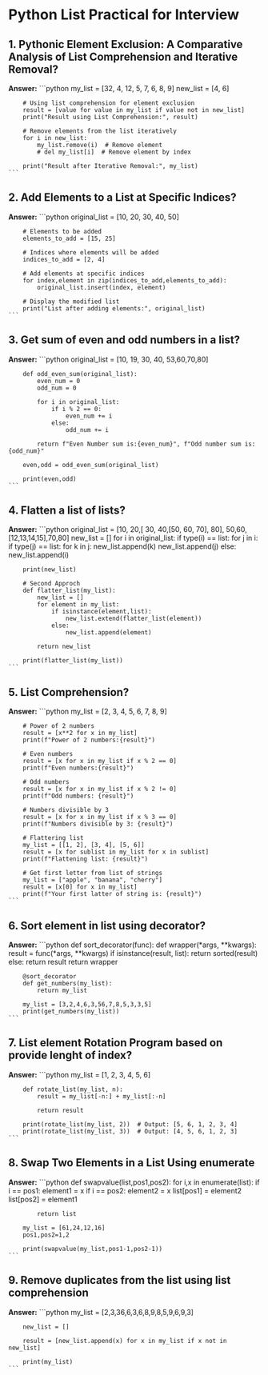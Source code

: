 # Python List Practical for Interview

## 1. Pythonic Element Exclusion: A Comparative Analysis of List Comprehension and Iterative Removal?
**Answer:**
    ```python
        my_list = [32, 4, 12, 5, 7, 6, 8, 9]
        new_list = [4, 6]

        # Using list comprehension for element exclusion
        result = [value for value in my_list if value not in new_list]
        print("Result using List Comprehension:", result)

        # Remove elements from the list iteratively
        for i in new_list:
            my_list.remove(i)  # Remove element
            # del my_list[i]  # Remove element by index

        print("Result after Iterative Removal:", my_list)
    ```

## 2. Add Elements to a List at Specific Indices?
**Answer:**
    ```python
        original_list = [10, 20, 30, 40, 50]

        # Elements to be added
        elements_to_add = [15, 25]

        # Indices where elements will be added
        indices_to_add = [2, 4]

        # Add elements at specific indices
        for index,element in zip(indices_to_add,elements_to_add):
            original_list.insert(index, element)

        # Display the modified list
        print("List after adding elements:", original_list)
    ```

## 3. Get sum of even and odd numbers in a list?
**Answer:**
    ```python
        original_list = [10, 19, 30, 40, 53,60,70,80]

        def odd_even_sum(original_list):
            even_num = 0
            odd_num = 0

            for i in original_list:
                if i % 2 == 0:
                    even_num += i
                else:
                    odd_num += i

            return f"Even Number sum is:{even_num}", f"Odd number sum is:{odd_num}"

        even,odd = odd_even_sum(original_list)

        print(even,odd)
    ```

## 4. Flatten a list of lists?
**Answer:**
    ```python
        original_list = [10, 20,[ 30, 40,[50, 60, 70], 80], 50,60,[12,13,14,15],70,80]
        new_list = []
        for  i in original_list:
            if type(i) == list:
                for j in i:
                    if type(j) == list:
                        for k in j:
                            new_list.append(k)
                    new_list.append(j)
            else:
                new_list.append(i)

        print(new_list)

        # Second Approch
        def flatter_list(my_list):
            new_list = []
            for element in my_list:
                if isinstance(element,list):
                    new_list.extend(flatter_list(element))
                else:
                    new_list.append(element)

            return new_list

        print(flatter_list(my_list))
    ```

## 5. List Comprehension?
**Answer:**
    ```python
        my_list = [2, 3, 4, 5, 6, 7, 8, 9]
        
        # Power of 2 numbers
        result = [x**2 for x in my_list]
        print(f"Power of 2 numbers:{result}")

        # Even numbers
        result = [x for x in my_list if x % 2 == 0]
        print(f"Even numbers:{result}")

        # Odd numbers
        result = [x for x in my_list if x % 2 != 0]
        print(f"Odd numbers: {result}")

        # Numbers divisible by 3
        result = [x for x in my_list if x % 3 == 0]
        print(f"Numbers divisible by 3: {result}")

        # Flattering list
        my_list = [[1, 2], [3, 4], [5, 6]]
        result = [x for sublist in my_list for x in sublist]
        print(f"Flattening list: {result}")

        # Get first letter from list of strings
        my_list = ["apple", "banana", "cherry"]
        result = [x[0] for x in my_list]
        print(f"Your first latter of string is: {result}")
    ```

## 6. Sort element in list using decorator?
**Answer:**
    ```python
        def sort_decorator(func):
            def wrapper(*args, **kwargs):
                result = func(*args, **kwargs)
                if isinstance(result, list):
                    return sorted(result)
                else:
                    return result
            return wrapper

        @sort_decorator
        def get_numbers(my_list):
            return my_list

        my_list = [3,2,4,6,3,56,7,8,5,3,3,5]
        print(get_numbers(my_list))
    ```

## 7. List element Rotation Program based on provide lenght of index?
**Answer:**
    ```python
        my_list = [1, 2, 3, 4, 5, 6]

        def rotate_list(my_list, n):
            result = my_list[-n:] + my_list[:-n]

            return result

        print(rotate_list(my_list, 2))  # Output: [5, 6, 1, 2, 3, 4]
        print(rotate_list(my_list, 3))  # Output: [4, 5, 6, 1, 2, 3]
    ```

## 8. Swap Two Elements in a List Using enumerate
**Answer:**
    ```python
        def swapvalue(list,pos1,pos2):
            for i,x in enumerate(list):
                if i == pos1:
                    element1 = x
                if i == pos2:
                    element2 = x
            list[pos1] = element2
            list[pos2] = element1

            return list

        my_list = [61,24,12,16]
        pos1,pos2=1,2

        print(swapvalue(my_list,pos1-1,pos2-1))
    ```

## 9. Remove duplicates from the list using list comprehension
**Answer:**
    ```python
        my_list = [2,3,36,6,3,6,8,9,8,5,9,6,9,3]
        
        new_list = []
        
        result = [new_list.append(x) for x in my_list if x not in new_list]
        
        print(my_list)
    ```